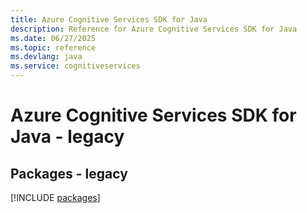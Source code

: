 ```yaml
---
title: Azure Cognitive Services SDK for Java
description: Reference for Azure Cognitive Services SDK for Java
ms.date: 06/27/2025
ms.topic: reference
ms.devlang: java
ms.service: cognitiveservices
---
```

# Azure Cognitive Services SDK for Java - legacy
## Packages - legacy
[!INCLUDE [packages](cognitive-services-index.md)]